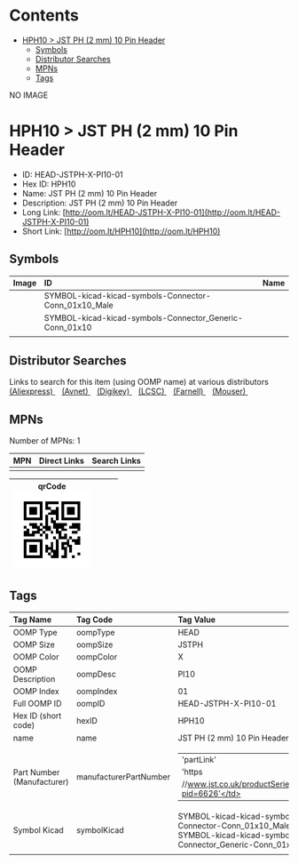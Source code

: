 



Contents
========

* [HPH10 > JST PH (2 mm) 10 Pin Header](#hph10--jst-ph-2-mm-10-pin-header)
	* [Symbols](#symbols)
	* [Distributor Searches](#distributor-searches)
	* [MPNs](#mpns)
	* [Tags](#tags)
  
NO IMAGE  
# HPH10 > JST PH (2 mm) 10 Pin Header

- ID: HEAD-JSTPH-X-PI10-01
- Hex ID: HPH10
- Name: JST PH (2 mm) 10 Pin Header
- Description: JST PH (2 mm) 10 Pin Header
- Long Link: [http://oom.lt/HEAD-JSTPH-X-PI10-01](http://oom.lt/HEAD-JSTPH-X-PI10-01)
- Short Link: [http://oom.lt/HPH10](http://oom.lt/HPH10)

## Symbols
  

|Image|ID|Name|
| :--- | :--- | :--- |
|![]()|SYMBOL-kicad-kicad-symbols-Connector-Conn_01x10_Male||
|![]()|SYMBOL-kicad-kicad-symbols-Connector_Generic-Conn_01x10||
||||

## Distributor Searches
  
Links to search for this item (using OOMP name) at various distributors  
[(Aliexpress) ](https://www.aliexpress.com/wholesale?SearchText=1117JST+PH+2+mm+10+Pin+Header)&nbsp;&nbsp;&nbsp;[(Avnet) ](https://www.avnet.com/shop/us/search/JST+PH+2+mm+10+Pin+Header)&nbsp;&nbsp;&nbsp;[(Digikey) ](https://www.digikey.co.uk/en/products/result?s=JST+PH+2+mm+10+Pin+Header)&nbsp;&nbsp;&nbsp;[(LCSC) ](https://www.lcsc.com/search?q=JST+PH+2+mm+10+Pin+Header)&nbsp;&nbsp;&nbsp;[(Farnell) ](https://uk.farnell.com/search?st=JST+PH+2+mm+10+Pin+Header)&nbsp;&nbsp;&nbsp;[(Mouser) ](https://www.mouser.com/c/?q=JST+PH+2+mm+10+Pin+Header)&nbsp;&nbsp;&nbsp;
## MPNs
  
Number of MPNs: 1  

|MPN|Direct Links|Search Links|
| :--- | :--- | :--- |
||||
  

|qrCode<br>[![](https://raw.githubusercontent.com/oomlout/oomlout_OOMP_parts_V2/main/HEAD/JSTPH/X/PI10/01/qrCode_140.png)](https://github.com/oomlout/oomlout_OOMP_parts_V2/tree/main/HEAD/JSTPH/X/PI10/01/qrCode.png)||||
| :---: | :---: | :---: | :---: |

## Tags
  

|Tag Name|Tag Code|Tag Value|
| :--- | :--- | :--- |
|OOMP Type|oompType|HEAD|
|OOMP Size|oompSize|JSTPH|
|OOMP Color|oompColor|X|
|OOMP Description|oompDesc|PI10|
|OOMP Index|oompIndex|01|
|Full OOMP ID|oompID|HEAD-JSTPH-X-PI10-01|
|Hex ID (short code)|hexID|HPH10|
|name|name|JST PH (2 mm) 10 Pin Header|
|Part Number (Manufacturer)|manufacturerPartNumber|<table><tr><td>'partLink'</td></tr><tr><td> 'https</td></tr><tr><td>//www.jst.co.uk/productSeries.php?pid=6626'</td></tr></table>|
|Symbol Kicad|symbolKicad|SYMBOL-kicad-kicad-symbols-Connector-Conn_01x10_Male, SYMBOL-kicad-kicad-symbols-Connector_Generic-Conn_01x10|
||||
